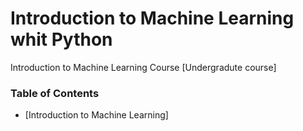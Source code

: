 # Introduction to Machine Learning whit Python
Introduction to Machine Learning Course [Undergradute course]

<a class="mk-toclify" id="table-of-contents"></a>

### Table of Contents
- [Introduction to Machine Learning]
